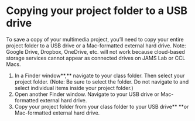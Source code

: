 # Copying your project folder to a USB drive

To save a copy of your multimedia project, you’ll need to copy your entire project folder to a USB drive or a Mac-formatted external hard drive. Note: Google Drive, Dropbox, OneDrive, etc. will not work because cloud-based storage services cannot appear as connected drives on JAMS Lab or CCL Macs.

1. In a Finder window**,** navigate to your class folder. Then select your project folder. \(Note: Be sure to select the folder. Do not navigate to and select individual items inside your project folder.\)
2. Open another Finder window. Navigate to your USB drive or Mac-formatted external hard drive. 
3. Copy your project folder from your class folder to your USB drive** **or Mac-formatted external hard drive.

